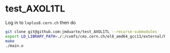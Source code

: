 # test_AXOL1TL

Log in to `lxplus8.cern.ch` then do

```bash
git clone git@github.com:jmduarte/test_AXOL1TL --recurse-submodules
export LD_LIBRARY_PATH=./:/cvmfs/cms.cern.ch/el8_amd64_gcc11/external/hls4mlEmulatorExtras/1.1.1-6933fcc7cdb4cdd5a649bd6579151d1b/lib64
make
./main.o
```
